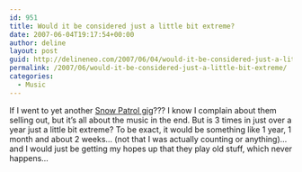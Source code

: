 ```yaml
---
id: 951
title: Would it be considered just a little bit extreme?
date: 2007-06-04T19:17:54+00:00
author: deline
layout: post
guid: http://delineneo.com/2007/06/04/would-it-be-considered-just-a-little-bit-extreme/
permalink: /2007/06/would-it-be-considered-just-a-little-bit-extreme/
categories:
  - Music
---
```

If I went to yet another [Snow Patrol gig](http://www.fasterlouder.com.au/news/local/9268/Snow_Patrol_return_down_under)??? I know I complain about them selling out, but it&#8217;s all about the music in the end. But is 3 times in just over a year just a little bit extreme? To be exact, it would be something like 1 year, 1 month and about 2 weeks&#8230; (not that I was actually counting or anything)&#8230; and I would just be getting my hopes up that they play old stuff, which never happens&#8230;
